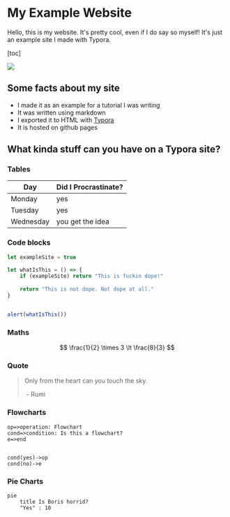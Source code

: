 # My Example Website

Hello, this is my website. It's pretty cool, even if I do say so myself! It's just an example site I made with Typora.

[toc]



![](https://images.pexels.com/photos/397096/pexels-photo-397096.jpeg?auto=compress&cs=tinysrgb&dpr=2&h=650&w=940)

## Some facts about my site

* I made it as an example for a tutorial I was writing
* It was written using markdown
* I exported it to HTML with [Typora](https://typora.io/)
* It is hosted on github pages

## What kinda stuff can you have on a Typora site?

### Tables

| Day       | Did I Procrastinate? |
| --------- | -------------------- |
| Monday    | yes                  |
| Tuesday   | yes                  |
| Wednesday | you get the idea     |

### Code blocks

```javascript
let exampleSite = true

let whatIsThis = () => {
	if (exampleSite) return "This is fuckin dope!"
    
    return "This is not dope. Not dope at all."
}


alert(whatIsThis())
```

### Maths

$$
\frac{1}{2} \times 3 \lt \frac{8}{3}
$$

### Quote

> Only from the heart can you touch the sky.
>
> ​		- Rumi

### Flowcharts


```flow
op=>operation: Flowchart
cond=>condition: Is this a flowchart?
e=>end


cond(yes)->op
cond(no)->e
```



### Pie Charts

```mermaid
pie
    title Is Boris horrid?
    "Yes" : 10 
```
